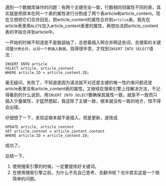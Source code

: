 遇到一个数据库操作的问题：有两个主键完全一致，行数相同但属性不同的表，其实就是把原本在同一个表的属性进行分割成了两个表article和article_content。现在又想把它们合并回去，把article_content的属性合并到`artilce`表。我先在article表里用`ALETE`加入article_content表里的属性，再想办法把article_content表的字段合并到article中。

一开始的时候不知道是不是脑袋抽了，总想着插入啊合并啊这些词，去搜索的关键词是`分表合并`、`从另一个表插入数据`，找得很辛苦，才找到`INSERT INTO SELECT`语法：

```mysql
INSERT INTO article
SELECT article, article_content
WHERE article.ID = article_content.ID;
```

毫无疑问，失败了，不知道是因为语法就不对还是主键的唯一性约束问题还是article表里没有article_content表的属性。又继续在搜索引擎上找解决方法，不记得看到的什么说到，用`INSERT INTO SELECT`要确保其属性一致，就是不一致而只插入少量属性，才猛然想起，我这除了主键一致，根本就没有一致的地方，怪不得会出错。

仔细想了一下，发现这根本就不是插入，而是更新，遂改成

```mysql
UPDATE article, article_content
SET article.contnet = article_content.content
WHERE article.ID = article_content.ID;
```

成功了。

总结一下，

1. 使用搜索引擎的时候，一定要提炼好关键词。
2. 在使用搜索引擎之前，为什么不先自己思考、去翻书呢？也许其实这是一个很简单的问题。
